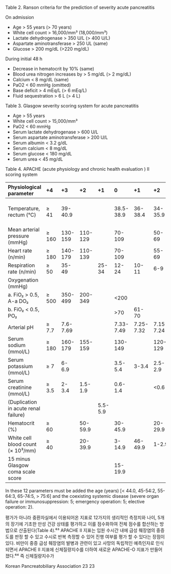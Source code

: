 Table 2. Ranson criteria for the prediction of severity acute pancreatitis

On admission
- Age > 55 years (> 70 years)
- White cell count > 16,000/mm³ (18,000/mm³)
- Lactate dehydrogenase > 350 U/L (> 400 U/L)
- Aspartate aminotransferase > 250 UL (same)
- Glucose > 200 mg/dL (>220 mg/dL)

During initial 48 h
- Decrease in hematocrit by 10% (same)
- Blood urea nitrogen increases by > 5 mg/dL (> 2 mg/dL)
- Calcium < 8 mg/dL (same)
- PaO2 < 60 mmHg (omitted)
- Base deficit > 4 mEq/L (> 6 mEq/L)
- Fluid sequestration > 6 L (> 4 L)

Table 3. Glasgow severity scoring system for acute pancreatitis
- Age > 55 years
- White cell count > 15,000/mm³
- PaO2 < 60 mmHg
- Serum lactate dehydrogenase > 600 U/L
- Serum aspartate aminotransferase > 200 U/L
- Serum albumin < 3.2 g/dL
- Serum calcium < 8 mg/dL
- Serum glucose < 180 mg/dL
- Serum urea < 45 mg/dL

Table 4. APACHE (acute physiology and chronic health evaluation ) II scoring system

| Physiological parameter                   | +4      | +3        | +2        | +1        | 0         | +1        | +2        | +3        | +4        |
| :---------------------------------------- | :------ | :-------- | :-------- | :-------- | :-------- | :-------- | :-------- | :-------- | :-------- |
| Temperature, rectum (°C)                  | ≥ 41    | 39-40.9   |           |           | 38.5-38.9 | 36-38.4   | 34-35.9   | 32-33.9   | 30-31.9 ≤ 29.9 |
| Mean arterial pressure (mmHg)             | ≥ 160   | 130-159   | 110-129   |           | 70-109    |           | 50-69     |           | ≤ 49      |
| Heart rate (n/min)                        | ≥ 180   | 140-179   | 110-139   |           | 70-109    |           | 55-69     | 40-54     | ≤ 39      |
| Respiration rate (n/min)                  | ≥ 50    | 35-49     |           | 25-34     | 12-24     | 10-11     | 6-9       |           | ≤ 5       |
| Oxygenation (mmHg)                        |         |           |           |           |           |           |           |           |           |
| a. FiO₂ > 0.5, A-a DO₂                   | ≥ 500   | 350-499   | 200-349   |           | <200      |           |           |           |           |
| b. FiO₂ < 0.5, PO₂                       |         |           |           |           | >70       | 61-70     |           | 55-60     | < 55      |
| Arterial pH                               | ≥ 7.7   | 7.6-7.69  |           |           | 7.33-7.49 | 7.25-7.32 | 7.15-7.24 | < 7.15    |           |
| Serum sodium (mmol/L)                     | ≥ 180   | 160-179   | 155-159   |           | 130-149   |           | 120-129   | 111-119   | ≤ 110     |
| Serum potassium (mmol/L)                  | ≥ 7     | 6-6.9     |           |           | 3.5-5.4   | 3-3.4     | 2.5-2.9   |           | < 2.5     |
| Serum creatinine (mmol/L)                 | ≥ 3.5   | 2-3.4     | 1.5-1.9   |           | 0.6-1.4   |           | <0.6      |           |           |
| (Duplication in acute renal failure)      |         |           |           | 5.5-5.9   |           |           |           |           |           |
| Hematocrit (%)                            | ≥ 60    |           | 50-59.9   |           | 30-45.9   |           | 20-29.9   |           | < 20      |
| White cell blood count (× 10³/mm)         | ≥ 40    |           | 20-39.9   |           | 3-14.9    | 46-49.9   | 1-2.9     |           | < 1       |
| 15 minus Glasgow coma scale score         |         |           |           |           | 15-19.9   |           |           |           |           |

In these 12 parameters must be added the age (years) [< 44.0, 45-54:2, 55-64:3, 65-74:5, > 75:6] and the coexisting systemic disease (severe organ failure or immunosuppression: 5; emergency operation: 5; elective operation: 2).

평가가 아니라 중환자실에서 이용되어온 지표로 12가지의 생리적인 측정치와 나이, 5개의 장기에 기초한 만성 건강 상태를 평가하고 이를 점수화하여 전체 점수를 합산하는 방법으로 산출된다(Table 4).⁶³ APACHE II 지표는 입원 수시간 내에 급성 췌장염의 중증도를 판정 할 수 있고 수시로 반복 측정할 수 있어 진행 여부를 평가 할 수 있다는 장점이 있다. 비만이 중증 급성 췌장염의 발병과 관련이 있고 사망의 독립적인 예측인자로 인식되면서 APACHE II 지표에 신체질량지수를 더하여 새로운 APACHE-O 지표가 만들어졌다.⁶⁴ 즉 신체질량지수가

Korean Pancreatobiliary Association 23
<PAGE>23